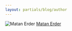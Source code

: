 ```yaml
---
layout: partials/blog/author
---
```


![Matan Erder](//assets/img/team/members/small/matan.jpeg)
[Matan Erder](https://www.linkedin.com/in/mattan-erder-311697202// "link")
